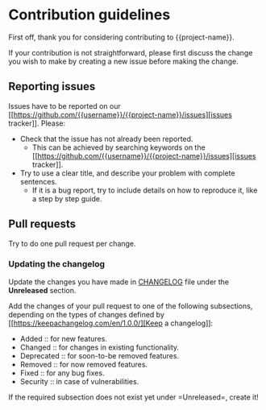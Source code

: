 # Contribution guidelines

First off, thank you for considering contributing to {{project-name}}.

If your contribution is not straightforward, please first discuss the change you
wish to make by creating a new issue before making the change.

## Reporting issues

Issues have to be reported on our [[https://github.com/{{username}}/{{project-name}}/issues][issues tracker]]. Please:

- Check that the issue has not already been reported.
  - This can be achieved by searching keywords on the [[https://github.com/{{username}}/{{project-name}}/issues][issues tracker]].
- Try to use a clear title, and describe your problem with complete sentences.
  - If it is a bug report, try to include details on how to reproduce it, like
    a step by step guide.

## Pull requests

Try to do one pull request per change.

### Updating the changelog

Update the changes you have made in
[CHANGELOG](https://github.com/{{username}}/{{project-name}}/blob/master/CHANGELOG.org)
file under the **Unreleased** section.

Add the changes of your pull request to one of the following subsections,
depending on the types of changes defined by [[https://keepachangelog.com/en/1.0.0/][Keep a changelog]]:

- Added :: for new features.
- Changed :: for changes in existing functionality.
- Deprecated :: for soon-to-be removed features.
- Removed :: for now removed features.
- Fixed :: for any bug fixes.
- Security :: in case of vulnerabilities.

If the required subsection does not exist yet under =Unreleased=, create it!
